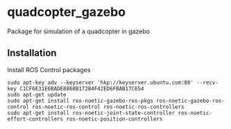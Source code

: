 # quadcopter_gazebo
Package for simulation of a quadcopter in gazebo
## Installation
Install ROS Control packages
```
sudo apt-key adv --keyserver 'hkp://keyserver.ubuntu.com:80' --recv-key C1CF6E31E6BADE8868B172B4F42ED6FBAB17C654 
sudo apt-get update
sudo apt-get install ros-noetic-gazebo-ros-pkgs ros-noetic-gazebo-ros-control ros-noetic-ros-control ros-noetic-ros-controllers
sudo apt-get install ros-noetic-joint-state-controller ros-noetic-effort-controllers ros-noetic-position-controllers
```
